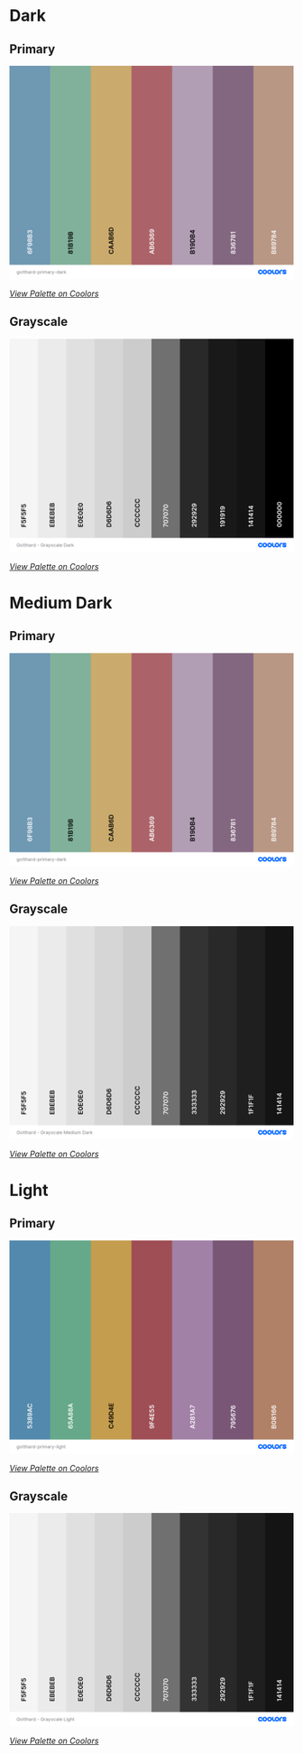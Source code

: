 # Dark

## Primary

![Gotthard - Primary Colors (Dark)][dark-primary]

_[View Palette on Coolors](https://coolors.co/6f98b3-81b19b-caab6d-ab6369-b19db4-836781-b89784)_

## Grayscale

![Gotthard - Grayscale Colors (Dark)][dark-grayscale]

_[View Palette on Coolors](https://coolors.co/f5f5f5-ebebeb-e0e0e0-d6d6d6-cccccc-707070-292929-191919-141414-000000)_

# Medium Dark

## Primary

![Gotthard - Primary Colors (Dark)][dark-primary]

_[View Palette on Coolors](https://coolors.co/6f98b3-81b19b-caab6d-ab6369-b19db4-836781-b89784)_

## Grayscale

![Gotthard - Grayscale Colors (Medium Dark)][medium-dark-grayscale]

_[View Palette on Coolors](https://coolors.co/f5f5f5-ebebeb-e0e0e0-d6d6d6-cccccc-707070-333333-292929-1f1f1f-141414)_

# Light

## Primary

![Gotthard - Primary Colors (Light)][light-primary]

_[View Palette on Coolors](https://coolors.co/5389ac-65a88a-c49d4e-9f4e55-a281a7-795676-b08166)_

## Grayscale

![Gotthard - Grayscale Colors (Light)][light-grayscale]

_[View Palette on Coolors](https://coolors.co/f5f5f5-ebebeb-e0e0e0-d6d6d6-cccccc-707070-333333-292929-1f1f1f-141414)_

[dark-primary]: https://github.com/janbiasi/vscode-gotthard-theme/raw/main/docs/images/gotthard-primary-dark.png 'Primary Colors (Dark)'
[light-primary]: https://github.com/janbiasi/vscode-gotthard-theme/raw/main/docs/images/gotthard-primary-light.png 'Primary Colors (Light)'
[dark-grayscale]: https://github.com/janbiasi/vscode-gotthard-theme/raw/main/docs/images/gotthard-grayscale-dark.png 'Grayscale Colors (Dark)'
[medium-dark-grayscale]: https://github.com/janbiasi/vscode-gotthard-theme/raw/main/docs/images/gotthard-grayscale-medium-dark.png 'Grayscale Colors (Medium Dark)'
[light-grayscale]: https://github.com/janbiasi/vscode-gotthard-theme/raw/main/docs/images/gotthard-grayscale-light.png 'Grayscale Colors (Light)'

